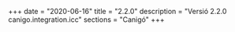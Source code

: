 +++
date        = "2020-06-16"
title       = "2.2.0"
description = "Versió 2.2.0 canigo.integration.icc"
sections    = "Canigó"
+++